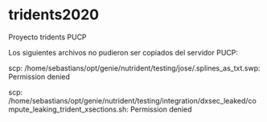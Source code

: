 # tridents2020
Proyecto tridents PUCP

Los siguientes archivos no pudieron ser copiados del servidor PUCP:

scp: /home/sebastians/opt/genie/nutrident/testing/jose/.splines_as_txt.swp: Permission denied

scp: /home/sebastians/opt/genie/nutrident/testing/integration/dxsec_leaked/compute_leaking_trident_xsections.sh: Permission denied
